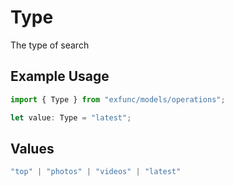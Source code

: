 # Type

The type of search

## Example Usage

```typescript
import { Type } from "exfunc/models/operations";

let value: Type = "latest";
```

## Values

```typescript
"top" | "photos" | "videos" | "latest"
```